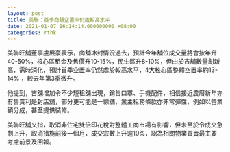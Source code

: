 ```yaml
---
layout: post
title: 美聯：首季商舖空置率仍處較高水平
date: 2021-01-07 16:14:14.000000000 +08:00
categories: rthk
---
```


美聯旺舖董事盧展豪表示，商舖冰封情況過去，預計今年舖位成交量將會按年升40-50%，核心區租金及售價升10-15%，民生區升8-10%，但由於吉舖數量創新高，需時消化，預計首季空置率仍然處於較高水平，4大核心區整體空置率約13-14% ，較去年第3季微升。

他提到，吉舖增加令不少短租舖出現，銷售口罩、手機配件，相信接近農曆新年亦有售賣利是封店舖，部分更可能是一線舖，業主租務條款亦非常彈性，例如以營業額分成，甚至提供裝修。

美聯旺舖又指，取消非住宅雙倍印花稅對整體工商市場有影響，但未至於令成交急劇上升，取消措施前後一個月，成交宗數上升逾10%，認為相關物業買賣最主要考慮前景及回報。
